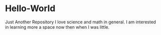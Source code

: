 # Hello-World
Just Another Repository
I love science and math in general.
I am interested in learning more a space now then when I was little.
